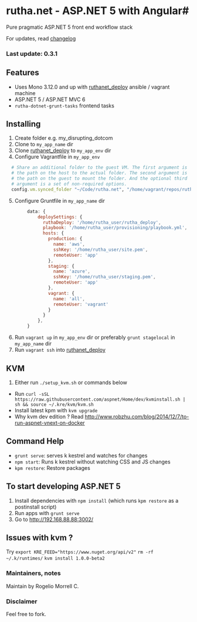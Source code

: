 # rutha.net - ASP.NET 5 with Angular#

Pure pragmatic ASP.NET 5 front end workflow stack

For updates, read [changelog](changelog.md)

### Last update: 0.3.1

## Features ##

* Uses Mono 3.12.0 and up with [ruthanet_deploy](https://github.com/molekilla/ruthanet_deploy) ansible / vagrant machine
* ASP.NET 5 / ASP.NET MVC 6
* `rutha-dotnet-grunt-tasks` frontend tasks

## Installing ##
1. Create folder e.g. my_disrupting_dotcom
2. Clone to `my_app_name` dir
3. Clone [ruthanet_deploy](https://github.com/molekilla/ruthanet_deploy) to `my_app_env` dir
4. Configure Vagrantfile in `my_app_env`
```ruby
  # Share an additional folder to the guest VM. The first argument is
  # the path on the host to the actual folder. The second argument is
  # the path on the guest to mount the folder. And the optional third
  # argument is a set of non-required options.
  config.vm.synced_folder "~/Code/rutha.net", "/home/vagrant/repos/rutha.net"
```

5. Configure Gruntfile in `my_app_name` dir

```javascript
        data: {
            deploySettings: {
              ruthaDeploy: '/home/rutha_user/rutha_deploy',
              playbook: '/home/rutha_user/provisioning/playbook.yml',
              hosts: {
                production: {
                  name: 'aws',
                  sshKey: '/home/rutha_user/site.pem',
                  remoteUser: 'app'
                },
                staging: {
                  name: 'azure',
                  sshKey: '/home/rutha_user/staging.pem',
                  remoteUser: 'app'
                },
                vagrant: {
                  name: 'all',
                  remoteUser: 'vagrant'
                }
              }
            },
        }
```

6. Run `vagrant up` in `my_app_env` dir or preferably `grunt stagelocal` in `my_app_name` dir
1. Run `vagrant ssh` into [ruthanet_deploy](https://github.com/molekilla/ruthanet_deploy)

## KVM
1. Either run `./setup_kvm.sh` or commands below
  * Run `curl -sSL https://raw.githubusercontent.com/aspnet/Home/dev/kvminstall.sh | sh && source ~/.kre/kvm/kvm.sh`
  * Install latest kpm with `kvm upgrade`
  * Why kvm dev edition ? Read http://www.robzhu.com/blog/2014/12/7/to-run-aspnet-vnext-on-docker

## Command Help ##

* `grunt serve`: serves k kestrel and watches for changes
* `npm start`: Runs k kestrel without watching CSS and JS changes
* `kpm restore`: Restore packages


## To start developing ASP.NET 5
1. Install dependencies with `npm install` (which runs `kpm restore` as a postinstall script)
2. Run apps with `grunt serve`
3. Go to http://192.168.88.88:3002/

## Issues with kvm ?

Try 
`export KRE_FEED="https://www.nuget.org/api/v2"`
`rm -rf ~/.k/runtimes/`
`kvm install 1.0.0-beta2`

### Maintainers, notes ###
Maintain by Rogelio Morrell C.

### Disclaimer ###
Feel free to fork.
